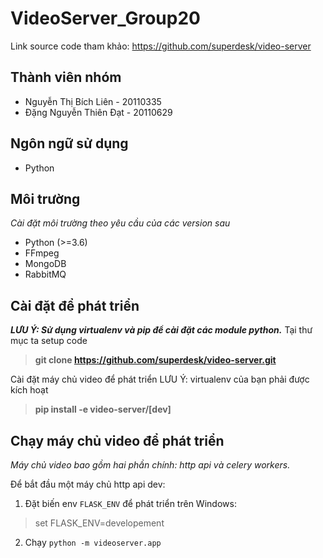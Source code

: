 # VideoServer_Group20
Link source code tham khảo: https://github.com/superdesk/video-server

## Thành viên nhóm
- Nguyễn Thị Bích Liên - 20110335
- Đặng Nguyễn Thiên Đạt - 20110629

## **Ngôn ngữ sử dụng**
- Python

## **Môi trường**
_Cài đặt môi trường theo yêu cầu của các version sau_
- Python (>=3.6)
- FFmpeg
- MongoDB
- RabbitMQ

## **Cài đặt để phát triển**
**_LƯU Ý: Sử dụng virtualenv và pip để cài đặt các module python._**
Tại thư mục ta setup code

> **git clone https://github.com/superdesk/video-server.git**

Cài đặt máy chủ video để phát triển
LƯU Ý: virtualenv của bạn phải được kích hoạt

> **pip install -e video-server/[dev]**

## **Chạy máy chủ video để phát triển**
_Máy chủ video bao gồm hai phần chính: http api và celery workers._

Để bắt đầu một máy chủ http api dev:

1. Đặt biến env `FLASK_ENV` để phát triển trên Windows:

> set FLASK_ENV=developement

2. Chạy `python -m videoserver.app`
